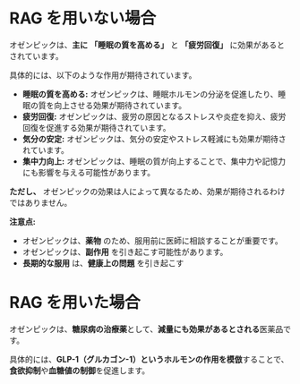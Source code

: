 # RAG を用いない場合

オゼンピックは、**主に** **「睡眠の質を高める」** と **「疲労回復」** に効果があるとされています。

具体的には、以下のような作用が期待されています。

- **睡眠の質を高める:** オゼンピックは、睡眠ホルモンの分泌を促進したり、睡眠の質を向上させる効果が期待されています。
- **疲労回復:** オゼンピックは、疲労の原因となるストレスや炎症を抑え、疲労回復を促進する効果が期待されています。
- **気分の安定:** オゼンピックは、気分の安定やストレス軽減にも効果が期待されています。
- **集中力向上:** オゼンピックは、睡眠の質が向上することで、集中力や記憶力にも影響を与える可能性があります。

**ただし、** オゼンピックの効果は人によって異なるため、効果が期待されるわけではありません。

**注意点:**

- オゼンピックは、**薬物** のため、服用前に医師に相談することが重要です。
- オゼンピックは、**副作用** を引き起こす可能性があります。
- **長期的な服用** は、**健康上の問題** を引き起こす

# RAG を用いた場合

オゼンピックは、**糖尿病の治療薬**として、**減量にも効果があるとされる**医薬品です。

具体的には、**GLP-1（グルカゴン-1）というホルモンの作用を模倣**することで、**食欲抑制**や**血糖値の制御**を促進します。
